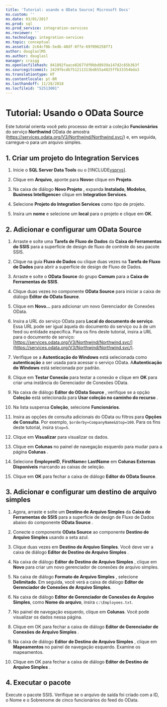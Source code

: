 ```yaml
---
title: 'Tutorial: usando o OData Source| Microsoft Docs'
ms.custom: ''
ms.date: 03/01/2017
ms.prod: sql
ms.prod_service: integration-services
ms.reviewer: ''
ms.technology: integration-services
ms.topic: conceptual
ms.assetid: 2c64cf8b-5edb-48df-8ffe-697096258f71
author: douglaslMS
ms.author: douglasl
manager: craigg
ms.openlocfilehash: 841892faace82677df0bbd8939a147d2c65b363f
ms.sourcegitcommit: 2429fbcdb751211313bd655a4825ffb33354bda3
ms.translationtype: HT
ms.contentlocale: pt-BR
ms.lasthandoff: 11/28/2018
ms.locfileid: "52513001"
---
```

# <a name="tutorial-using-the-odata-source"></a>Tutorial: Usando o OData Source
  Este tutorial orienta você pelo processo de extrair a coleção **Funcionários** do serviço **Northwind** OData de amostra (https://services.odata.org/V3/Northwind/Northwind.svc/) e, em seguida, carregue-o para um arquivo simples.  
  
## <a name="1-create-an-integration-services-project"></a>1. Criar um projeto do Integration Services  
  
1.  Inicie o **SQL Server Data Tools** ou o [!INCLUDE[vsprvs](../../includes/vsprvs-md.md)].  
  
2.  Clique em **Arquivo**, aponte para **Novo**e clique em **Projeto**.  
  
3.  Na caixa de diálogo **Novo Projeto** , expanda **Instalado**, **Modelos**, **Business Intelligence**e clique em **Integration Services**.  
  
4.  Selecione **Projeto do Integration Services** como tipo de projeto.  
  
5.  Insira um **nome** e selecione um **local** para o projeto e clique em **OK**.  
  
## <a name="2-add-and-configure-an-odata-source"></a>2. Adicionar e configurar um OData Source 
  
1.  Arraste e solte uma **Tarefa de Fluxo de Dados** da **Caixa de Ferramentas do SSIS** para a superfície de design de fluxo de controle do seu pacote SSIS.  
  
2.  Clique na guia **Fluxo de Dados** ou clique duas vezes na **Tarefa de Fluxo de Dados** para abrir a superfície de design de Fluxo de Dados.  
  
3.  Arraste e solte o **OData Source** do grupo **Comum** para a **Caixa de Ferramentas do SSIS**.
  
4.  Clique duas vezes no componente **OData Source** para iniciar a caixa de diálogo **Editor do OData Source**.  
  
5.  Clique em **Novo...** para adicionar um novo Gerenciador de Conexões OData.  
  
6.  Insira a URL do serviço OData para **Local do documento de serviço**. Essa URL pode ser igual àquela do documento do serviço ou à de um feed ou entidade específica. Para os fins deste tutorial, insira a URL para o documento de serviço: [https://services.odata.org/V3/Northwind/Northwind.svc/](https://services.odata.org/V3/Northwind/Northwind.svc/).  
  
7.  Verifique se a **Autenticação do Windows** está selecionada como **autenticação** a ser usada para acessar o serviço OData. A**Autenticação do Windows** está selecionada por padrão.  
  
8.  Clique em **Testar Conexão** para testar a conexão e clique em **OK** para criar uma instância do Gerenciador de Conexões OData.  
  
9. Na caixa de diálogo **Editor do OData Source** , verifique se a opção **Coleção** está selecionada para **Usar coleção no caminho do recurso** .  
  
10. Na lista suspensa **Coleção**, selecione **Funcionários**.  
  
11. Insira as opções de consulta adicionais do OData ou filtros para **Opções de Consulta**. Por exemplo, `$orderby=CompanyName&$top=100`. Para os fins deste tutorial, insira `$top=5`.  
  
12. Clique em **Visualizar** para visualizar os dados.  
  
13. Clique em **Colunas** no painel de navegação esquerdo para mudar para a página **Colunas** .  
  
14. Selecione **EmployeeID**, **FirstName**e **LastName** em **Colunas Externas Disponíveis** marcando as caixas de seleção.  
  
15. Clique em **OK** para fechar a caixa de diálogo **Editor do OData Source**.  
  
## <a name="3-add-and-configure-a-flat-file-destination"></a>3. Adicionar e configurar um destino de arquivo simples
  
1.  Agora, arraste e solte um **Destino de Arquivo Simples** da **Caixa de Ferramentas do SSIS** para a superfície de design de Fluxo de Dados abaixo do componente **OData Source** .  
  
2.  Conecte o componente **OData Source** ao componente **Destino de Arquivo Simples** usando a seta azul.  
  
3.  Clique duas vezes em **Destino de Arquivo Simples**. Você deve ver a caixa de diálogo **Editor de Destino de Arquivo Simples** .  
  
4.  Na caixa de diálogo **Editor de Destino de Arquivo Simples** , clique em **Novo** para criar um novo gerenciador de conexões de arquivo simples.  
  
5.  Na caixa de diálogo **Formato de Arquivo Simples** , selecione **Delimitado**. Em seguida, você verá a caixa de diálogo **Editor de Gerenciador de Conexões de Arquivo Simples**.  
  
6.  Na caixa de diálogo **Editor de Gerenciador de Conexões de Arquivo Simples**, como **Nome do arquivo**, insira `c:\Employees.txt`.  
  
7.  No painel de navegação esquerdo, clique em **Colunas**. Você pode visualizar os dados nessa página.  
  
8.  Clique em OK para fechar a caixa de diálogo **Editor de Gerenciador de Conexões de Arquivo Simples** .  
  
9. Na caixa de diálogo **Editor de Destino de Arquivo Simples** , clique em **Mapeamentos** no painel de navegação esquerdo. Examine os mapeamentos.  
  
10. Clique em OK para fechar a caixa de diálogo **Editor de Destino de Arquivo Simples** .  

## <a name="4-run-the-package"></a>4. Executar o pacote
Execute o pacote SSIS. Verifique se o arquivo de saída foi criado com a ID, o Nome e o Sobrenome de cinco funcionários do feed do OData.
  
  
